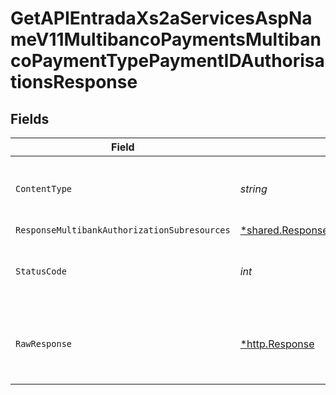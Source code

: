 # GetAPIEntradaXs2aServicesAspNameV11MultibancoPaymentsMultibancoPaymentTypePaymentIDAuthorisationsResponse


## Fields

| Field                                                                                                                   | Type                                                                                                                    | Required                                                                                                                | Description                                                                                                             |
| ----------------------------------------------------------------------------------------------------------------------- | ----------------------------------------------------------------------------------------------------------------------- | ----------------------------------------------------------------------------------------------------------------------- | ----------------------------------------------------------------------------------------------------------------------- |
| `ContentType`                                                                                                           | *string*                                                                                                                | :heavy_check_mark:                                                                                                      | HTTP response content type for this operation                                                                           |
| `ResponseMultibankAuthorizationSubresources`                                                                            | [*shared.ResponseMultibankAuthorizationSubresources](../../models/shared/responsemultibankauthorizationsubresources.md) | :heavy_minus_sign:                                                                                                      | N/A                                                                                                                     |
| `StatusCode`                                                                                                            | *int*                                                                                                                   | :heavy_check_mark:                                                                                                      | HTTP response status code for this operation                                                                            |
| `RawResponse`                                                                                                           | [*http.Response](https://pkg.go.dev/net/http#Response)                                                                  | :heavy_minus_sign:                                                                                                      | Raw HTTP response; suitable for custom response parsing                                                                 |